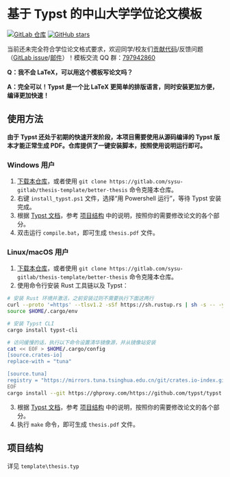 # 基于 Typst 的中山大学学位论文模板
[![GitLab 仓库](https://gitlab.com/sysu-gitlab/thesis-template/better-thesis/-/badges/release.svg?style=flat-square)](https://gitlab.com/sysu-gitlab/thesis-template/better-thesis) [![GitHub stars](https://img.shields.io/github/stars/sysu/better-thesis.svg?style=social&label=Star&maxAge=2592000)](https://github.com/sysu/better-thesis)

当前还未完全符合学位论文格式要求，欢迎同学/校友们[贡献代码](https://gitlab.com/sysu-gitlab/thesis-template/better-thesis/-/merge_requests/new)/反馈问题（[GitLab issue](https://gitlab.com/sysu-gitlab/thesis-template/better-thesis/-/issues/new)/[邮件](mailto:contact-project+sysu-gitlab-thesis-template-better-thesis-57823416-issue-@incoming.gitlab.com)）！模板交流 QQ 群：[797942860](https://jq.qq.com/?_wv=1027&k=m58va1kd)

**Q：我不会 LaTeX，可以用这个模板写论文吗？**

**A：完全可以！Typst 是一个比 LaTeX 更简单的排版语言，同时安装更加方便，编译更加快速！**

## 使用方法

**由于 Typst 还处于初期的快速开发阶段，本项目需要使用从源码编译的 Typst 版本才能正常生成 PDF。仓库提供了一键安装脚本，按照使用说明运行即可。**

<!-- TODO: 提供 typst.universe 版本 -->
<!-- TODO: 在 typst.universe 版本上线后分离模板项目 -->

### Windows 用户

1. [下载本仓库](https://gitlab.com/sysu-gitlab/thesis-template/better-thesis/-/archive/main/better-thesis-main.zip)，或者使用 `git clone https://gitlab.com/sysu-gitlab/thesis-template/better-thesis` 命令克隆本仓库。
2. 右键 `install_typst.ps1` 文件，选择“用 Powershell 运行”，等待 Typst 安装完成。
3. 根据 [Typst 文档](https://typst.app/docs/)，参考 [项目结构](#项目结构) 中的说明，按照你的需要修改论文的各个部分。
4. 双击运行 `compile.bat`，即可生成 `thesis.pdf` 文件。

### Linux/macOS 用户

1. [下载本仓库](https://gitlab.com/sysu-gitlab/thesis-template/better-thesis/-/archive/main/better-thesis-main.zip)，或者使用 `git clone https://gitlab.com/sysu-gitlab/thesis-template/better-thesis` 命令克隆本仓库。
2. 使用命令行安装 Rust 工具链以及 Typst：

```bash
# 安装 Rust 环境并激活，之前安装过则不需要执行下面这两行
curl --proto '=https' --tlsv1.2 -sSf https://sh.rustup.rs | sh -s -- -y
source $HOME/.cargo/env

# 安装 Typst CLI
cargo install typst-cli

# 访问缓慢的话，执行以下命令设置清华镜像源，并从镜像站安装
cat << EOF > $HOME/.cargo/config
[source.crates-io]
replace-with = "tuna"

[source.tuna]
registry = "https://mirrors.tuna.tsinghua.edu.cn/git/crates.io-index.git"
EOF
cargo install --git https://ghproxy.com/https://github.com/typst/typst.git
```

3. 根据 [Typst 文档](https://typst.app/docs/)，参考 [项目结构](#项目结构) 中的说明，按照你的需要修改论文的各个部分。
4. 执行 `make` 命令，即可生成 `thesis.pdf` 文件。

## 项目结构
详见 `template\thesis.typ`
